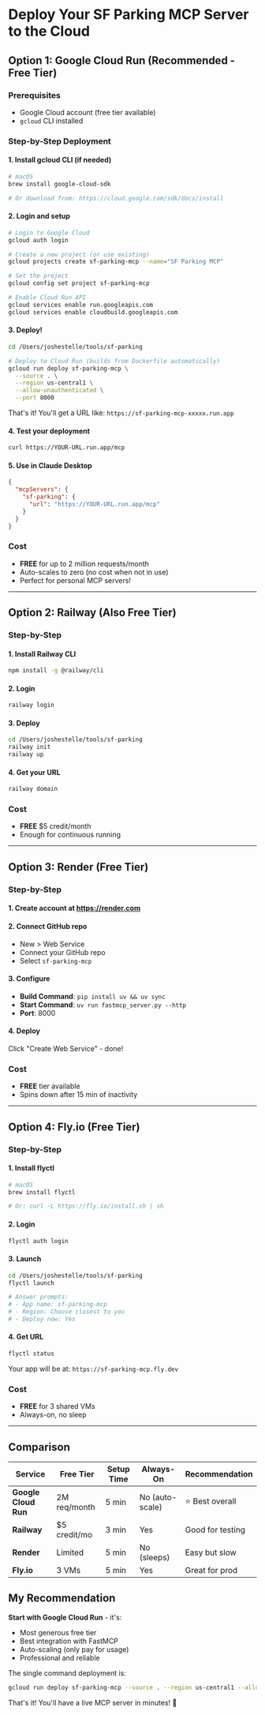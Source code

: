 # Deploy Your SF Parking MCP Server to the Cloud

## Option 1: Google Cloud Run (Recommended - Free Tier)

### Prerequisites
- Google Cloud account (free tier available)
- `gcloud` CLI installed

### Step-by-Step Deployment

#### 1. Install gcloud CLI (if needed)
```bash
# macOS
brew install google-cloud-sdk

# Or download from: https://cloud.google.com/sdk/docs/install
```

#### 2. Login and setup
```bash
# Login to Google Cloud
gcloud auth login

# Create a new project (or use existing)
gcloud projects create sf-parking-mcp --name="SF Parking MCP"

# Set the project
gcloud config set project sf-parking-mcp

# Enable Cloud Run API
gcloud services enable run.googleapis.com
gcloud services enable cloudbuild.googleapis.com
```

#### 3. Deploy!
```bash
cd /Users/joshestelle/tools/sf-parking

# Deploy to Cloud Run (builds from Dockerfile automatically)
gcloud run deploy sf-parking-mcp \
  --source . \
  --region us-central1 \
  --allow-unauthenticated \
  --port 8000
```

That's it! You'll get a URL like: `https://sf-parking-mcp-xxxxx.run.app`

#### 4. Test your deployment
```bash
curl https://YOUR-URL.run.app/mcp
```

#### 5. Use in Claude Desktop
```json
{
  "mcpServers": {
    "sf-parking": {
      "url": "https://YOUR-URL.run.app/mcp"
    }
  }
}
```

### Cost
- **FREE** for up to 2 million requests/month
- Auto-scales to zero (no cost when not in use)
- Perfect for personal MCP servers!

---

## Option 2: Railway (Also Free Tier)

### Step-by-Step

#### 1. Install Railway CLI
```bash
npm install -g @railway/cli
```

#### 2. Login
```bash
railway login
```

#### 3. Deploy
```bash
cd /Users/joshestelle/tools/sf-parking
railway init
railway up
```

#### 4. Get your URL
```bash
railway domain
```

### Cost
- **FREE** $5 credit/month
- Enough for continuous running

---

## Option 3: Render (Free Tier)

### Step-by-Step

#### 1. Create account at https://render.com

#### 2. Connect GitHub repo
- New > Web Service
- Connect your GitHub repo
- Select `sf-parking-mcp`

#### 3. Configure
- **Build Command**: `pip install uv && uv sync`
- **Start Command**: `uv run fastmcp_server.py --http`
- **Port**: 8000

#### 4. Deploy
Click "Create Web Service" - done!

### Cost
- **FREE** tier available
- Spins down after 15 min of inactivity

---

## Option 4: Fly.io (Free Tier)

### Step-by-Step

#### 1. Install flyctl
```bash
# macOS
brew install flyctl

# Or: curl -L https://fly.io/install.sh | sh
```

#### 2. Login
```bash
flyctl auth login
```

#### 3. Launch
```bash
cd /Users/joshestelle/tools/sf-parking
flyctl launch

# Answer prompts:
# - App name: sf-parking-mcp
# - Region: Choose closest to you
# - Deploy now: Yes
```

#### 4. Get URL
```bash
flyctl status
```

Your app will be at: `https://sf-parking-mcp.fly.dev`

### Cost
- **FREE** for 3 shared VMs
- Always-on, no sleep

---

## Comparison

| Service | Free Tier | Setup Time | Always-On | Recommendation |
|---------|-----------|------------|-----------|----------------|
| **Google Cloud Run** | 2M req/month | 5 min | No (auto-scale) | ⭐ Best overall |
| **Railway** | $5 credit/mo | 3 min | Yes | Good for testing |
| **Render** | Limited | 5 min | No (sleeps) | Easy but slow |
| **Fly.io** | 3 VMs | 5 min | Yes | Great for prod |

## My Recommendation

**Start with Google Cloud Run** - it's:
- Most generous free tier
- Best integration with FastMCP
- Auto-scaling (only pay for usage)
- Professional and reliable

The single command deployment is:
```bash
gcloud run deploy sf-parking-mcp --source . --region us-central1 --allow-unauthenticated --port 8000
```

That's it! You'll have a live MCP server in minutes! 🚀
